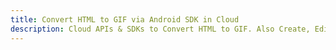 ---title: Convert HTML to GIF via Android SDK in Clouddescription: Cloud APIs & SDKs to Convert HTML to GIF. Also Create, Edit & Render Microsoft Word & OpenOffice documents in the Cloud.---